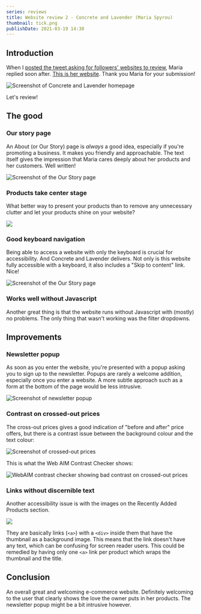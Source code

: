 ```yaml
---
series: reviews
title: Website review 2 - Concrete and Lavender (Maria Spyrou)
thumbnail: tick.png
publishDate: 2021-03-19 14:30
---
```


## Introduction


When I [posted the tweet asking for followers' websites to review](https://twitter.com/SavvasStephnds/status/1372827437290172424), Maria replied soon after. [This is her website](https://concretelavender.co.uk/). Thank you Maria for your submission!

![Screenshot of Concrete and Lavender homepage](/assets/concrete-home.png)

Let's review!

## The good

### Our story page

An About (or Our Story) page is *always* a good idea, especially if you're promoting a business. It makes you friendly and approachable. The text itself gives the impression that Maria cares deeply about her products and her customers. Well written!

![Screenshot of the Our Story page](/assets/concrete-ourstory.png)

### Products take center stage

What better way to present your products than to remove any unnecessary clutter and let your products shine on your website?

![](/assets/concrete-products.png)

### Good keyboard navigation

Being able to access a website with only the keyboard is crucial for accessibility. And Concrete and Lavender delivers. Not only is this website fully accessible with a keyboard, it also includes a "Skip to content" link. Nice!

![Screenshot of the Our Story page](/assets/concrete-skip.png)

### Works well without Javascript

Another great thing is that the website runs without Javascript with (mostly) no problems. The only thing that wasn't working was the filter dropdowns.

## Improvements

### Newsletter popup

As soon as you enter the website, you're presented with a popup asking you to sign up to the newsletter. Popups are rarely a welcome addition, especially once you enter a website. A more subtle approach such as a form at the bottom of the page would be less intrusive.

![Screenshot of newsletter popup](/assets/concrete-newsletter.png)

### Contrast on crossed-out prices

The cross-out prices gives a good indication of "before and after" price offers, but there is a contrast issue between the background colour and the text colour:

![Screenshot of crossed-out prices](/assets/concrete-oldprices.png)

This is what the Web AIM Contrast Checker shows:

![WebAIM contrast checker showing bad contrast on crossed-out prices](/assets/concrete-oldpriceswebaim.png)

### Links without discernible text

Another accessibility issue is with the images on the Recently Added Products section.

![](/assets/concrete-nondiscernibletext.png)

They are basically links (`<a>`) with a `<div>` inside them that have the thumbnail as a background image. This means that the link doesn't have any text, which can be confusing for screen reader users. This could be remedied by having only one `<a>` link per product which wraps the thumbnail and the title.

## Conclusion

An overall great and welcoming e-commerce website. Definitely welcoming to the user that clearly shows the love the owner puts in her products. The newsletter popup might be a bit intrusive however.